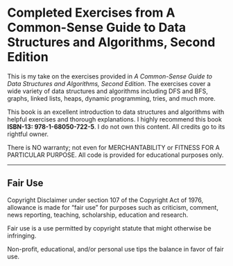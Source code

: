 # Completed Exercises from A Common-Sense Guide to Data Structures and Algorithms, Second Edition

This is my take on the exercises provided in *A Common-Sense Guide to Data Structures and Algorithms, Second Edition*.
The exercises cover a wide variety of data structures and algorithms including DFS and BFS, graphs, linked lists, heaps, dynamic programming, tries, and much more.

This book is an excellent introduction to data structures and algorithms with helpful exercises and thorough explanations. I highly recommend this book **ISBN-13: 978-1-68050-722-5**. I do not own this content. All credits go to its rightful owner.

There is NO warranty; not even for MERCHANTABILITY or FITNESS FOR A PARTICULAR PURPOSE. All code is provided for educational purposes only.

-----
## Fair Use

Copyright Disclaimer under section 107 of the Copyright Act of 1976, allowance is made for “fair use” for purposes such as criticism, comment, news reporting, teaching, scholarship, education and research.

Fair use is a use permitted by copyright statute that might otherwise be infringing.

Non-profit, educational, and/or personal use tips the balance in favor of fair use.
